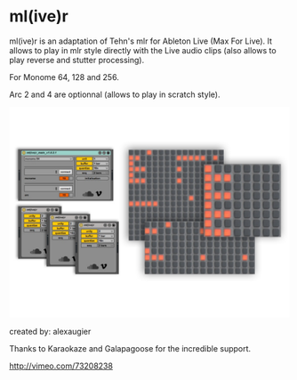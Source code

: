 # ml(ive)r

ml(ive)r is an adaptation of Tehn's mlr for Ableton Live (Max For Live).
It allows to play in mlr style directly with the Live audio clips (also allows to play reverse and stutter processing).

For Monome 64, 128 and 256.

Arc 2 and 4 are optionnal (allows to play in scratch style).

![](ml_ive_r_overview.jpg)

created by: alexaugier

Thanks to Karaokaze and Galapagoose for the incredible support.

http://vimeo.com/73208238